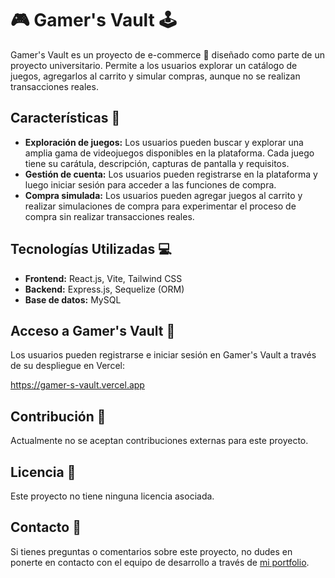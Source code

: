 # 🎮 Gamer's Vault 🕹️

Gamer's Vault es un proyecto de e-commerce 🛒 diseñado como parte de un proyecto universitario. Permite a los usuarios explorar un catálogo de juegos, agregarlos al carrito y simular compras, aunque no se realizan transacciones reales.

## Características 🚀

- **Exploración de juegos:** Los usuarios pueden buscar y explorar una amplia gama de videojuegos disponibles en la plataforma. Cada juego tiene su carátula, descripción, capturas de pantalla y requisitos.
- **Gestión de cuenta:** Los usuarios pueden registrarse en la plataforma y luego iniciar sesión para acceder a las funciones de compra.
- **Compra simulada:** Los usuarios pueden agregar juegos al carrito y realizar simulaciones de compra para experimentar el proceso de compra sin realizar transacciones reales.

## Tecnologías Utilizadas 💻

- **Frontend:** React.js, Vite, Tailwind CSS
- **Backend:** Express.js, Sequelize (ORM)
- **Base de datos:** MySQL

## Acceso a Gamer's Vault 🔑

Los usuarios pueden registrarse e iniciar sesión en Gamer's Vault a través de su despliegue en Vercel:

https://gamer-s-vault.vercel.app

## Contribución 🤝

Actualmente no se aceptan contribuciones externas para este proyecto.

## Licencia 📜

Este proyecto no tiene ninguna licencia asociada.

## Contacto 📧

Si tienes preguntas o comentarios sobre este proyecto, no dudes en ponerte en contacto con el equipo de desarrollo a través de [mi portfolio](https://lucen.is-a.dev).
